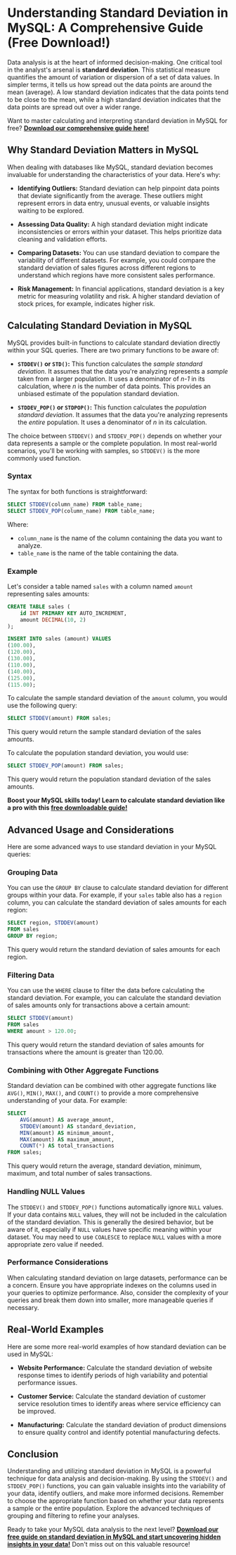 # Understanding Standard Deviation in MySQL: A Comprehensive Guide (Free Download!)

Data analysis is at the heart of informed decision-making. One critical tool in the analyst's arsenal is **standard deviation**. This statistical measure quantifies the amount of variation or dispersion of a set of data values. In simpler terms, it tells us how spread out the data points are around the mean (average). A low standard deviation indicates that the data points tend to be close to the mean, while a high standard deviation indicates that the data points are spread out over a wider range.

Want to master calculating and interpreting standard deviation in MySQL for free? **[Download our comprehensive guide here!](https://udemywork.com/standard-deviation-in-mysql)**

## Why Standard Deviation Matters in MySQL

When dealing with databases like MySQL, standard deviation becomes invaluable for understanding the characteristics of your data. Here's why:

*   **Identifying Outliers:** Standard deviation can help pinpoint data points that deviate significantly from the average. These outliers might represent errors in data entry, unusual events, or valuable insights waiting to be explored.

*   **Assessing Data Quality:** A high standard deviation might indicate inconsistencies or errors within your dataset. This helps prioritize data cleaning and validation efforts.

*   **Comparing Datasets:** You can use standard deviation to compare the variability of different datasets. For example, you could compare the standard deviation of sales figures across different regions to understand which regions have more consistent sales performance.

*   **Risk Management:** In financial applications, standard deviation is a key metric for measuring volatility and risk. A higher standard deviation of stock prices, for example, indicates higher risk.

## Calculating Standard Deviation in MySQL

MySQL provides built-in functions to calculate standard deviation directly within your SQL queries. There are two primary functions to be aware of:

*   **`STDDEV()` or `STD()`:** This function calculates the *sample standard deviation*. It assumes that the data you're analyzing represents a *sample* taken from a larger population. It uses a denominator of *n-1* in its calculation, where *n* is the number of data points. This provides an unbiased estimate of the population standard deviation.

*   **`STDDEV_POP()` or `STDPOP()`:** This function calculates the *population standard deviation*. It assumes that the data you're analyzing represents the *entire* population. It uses a denominator of *n* in its calculation.

The choice between `STDDEV()` and `STDDEV_POP()` depends on whether your data represents a sample or the complete population. In most real-world scenarios, you'll be working with samples, so `STDDEV()` is the more commonly used function.

### Syntax

The syntax for both functions is straightforward:

```sql
SELECT STDDEV(column_name) FROM table_name;
SELECT STDDEV_POP(column_name) FROM table_name;
```

Where:

*   `column_name` is the name of the column containing the data you want to analyze.
*   `table_name` is the name of the table containing the data.

### Example

Let's consider a table named `sales` with a column named `amount` representing sales amounts:

```sql
CREATE TABLE sales (
    id INT PRIMARY KEY AUTO_INCREMENT,
    amount DECIMAL(10, 2)
);

INSERT INTO sales (amount) VALUES
(100.00),
(120.00),
(130.00),
(110.00),
(140.00),
(125.00),
(115.00);
```

To calculate the sample standard deviation of the `amount` column, you would use the following query:

```sql
SELECT STDDEV(amount) FROM sales;
```

This query would return the sample standard deviation of the sales amounts.

To calculate the population standard deviation, you would use:

```sql
SELECT STDDEV_POP(amount) FROM sales;
```

This query would return the population standard deviation of the sales amounts.

**Boost your MySQL skills today! Learn to calculate standard deviation like a pro with this [free downloadable guide!](https://udemywork.com/standard-deviation-in-mysql)**

## Advanced Usage and Considerations

Here are some advanced ways to use standard deviation in your MySQL queries:

### Grouping Data

You can use the `GROUP BY` clause to calculate standard deviation for different groups within your data. For example, if your `sales` table also has a `region` column, you can calculate the standard deviation of sales amounts for each region:

```sql
SELECT region, STDDEV(amount)
FROM sales
GROUP BY region;
```

This query would return the standard deviation of sales amounts for each region.

### Filtering Data

You can use the `WHERE` clause to filter the data before calculating the standard deviation. For example, you can calculate the standard deviation of sales amounts only for transactions above a certain amount:

```sql
SELECT STDDEV(amount)
FROM sales
WHERE amount > 120.00;
```

This query would return the standard deviation of sales amounts for transactions where the amount is greater than 120.00.

### Combining with Other Aggregate Functions

Standard deviation can be combined with other aggregate functions like `AVG()`, `MIN()`, `MAX()`, and `COUNT()` to provide a more comprehensive understanding of your data. For example:

```sql
SELECT
    AVG(amount) AS average_amount,
    STDDEV(amount) AS standard_deviation,
    MIN(amount) AS minimum_amount,
    MAX(amount) AS maximum_amount,
    COUNT(*) AS total_transactions
FROM sales;
```

This query would return the average, standard deviation, minimum, maximum, and total number of sales transactions.

### Handling NULL Values

The `STDDEV()` and `STDDEV_POP()` functions automatically ignore `NULL` values. If your data contains `NULL` values, they will not be included in the calculation of the standard deviation. This is generally the desired behavior, but be aware of it, especially if `NULL` values have specific meaning within your dataset.  You may need to use `COALESCE` to replace `NULL` values with a more appropriate zero value if needed.

### Performance Considerations

When calculating standard deviation on large datasets, performance can be a concern. Ensure you have appropriate indexes on the columns used in your queries to optimize performance. Also, consider the complexity of your queries and break them down into smaller, more manageable queries if necessary.

## Real-World Examples

Here are some more real-world examples of how standard deviation can be used in MySQL:

*   **Website Performance:** Calculate the standard deviation of website response times to identify periods of high variability and potential performance issues.

*   **Customer Service:** Calculate the standard deviation of customer service resolution times to identify areas where service efficiency can be improved.

*   **Manufacturing:** Calculate the standard deviation of product dimensions to ensure quality control and identify potential manufacturing defects.

## Conclusion

Understanding and utilizing standard deviation in MySQL is a powerful technique for data analysis and decision-making. By using the `STDDEV()` and `STDDEV_POP()` functions, you can gain valuable insights into the variability of your data, identify outliers, and make more informed decisions. Remember to choose the appropriate function based on whether your data represents a sample or the entire population.  Explore the advanced techniques of grouping and filtering to refine your analyses.

Ready to take your MySQL data analysis to the next level? **[Download our free guide on standard deviation in MySQL and start uncovering hidden insights in your data!](https://udemywork.com/standard-deviation-in-mysql)** Don't miss out on this valuable resource!
